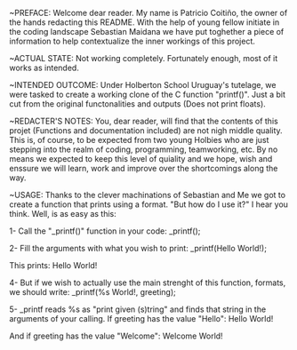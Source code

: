 ~PREFACE:
Welcome dear reader. My name is Patricio Coitiño, the owner of the hands redacting this README. 
With the help of young fellow initiate in the coding landscape Sebastian Maidana we have put toghether
a piece of information to help contextualize the inner workings of this project.

~ACTUAL STATE:
Not working completely. Fortunately enough, most of it works as intended.

~INTENDED OUTCOME:
Under Holberton School Uruguay's tutelage, we were tasked to create a working clone of the C function "printf()".
Just a bit cut from the original functonalities and outputs (Does not print floats).

~REDACTER'S NOTES:
You, dear reader, will find that the contents of this projet (Functions and documentation included) are not nigh middle quality. 
This is, of course, to be expected from two young Holbies who are just stepping into the realm of coding, programming,
teamworking, etc. By no means we expected to keep this level of quiality and we hope, wish and enssure we will 
learn, work and improve over the shortcomings along the way.

~USAGE:
Thanks to the clever machinations of Sebastian and Me we got to create a function that prints using a format.
"But how do I use it?" I hear you think. Well, is as easy as this:

1- Call the "_printf()" function in your code:
_printf();

2- Fill the arguments with what you wish to print:
_printf(Hello World!);

This prints:
Hello World!

4- But if we wish to actually use the main strenght of this function, formats, we should write:
_printf(%s World!, greeting);

5- _printf reads %s as "print given (s)tring" and finds that string in the arguments of your calling. If greeting has the value "Hello":
Hello World!

And if greeting has the value "Welcome":
Welcome World!
